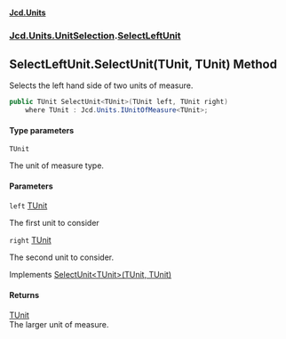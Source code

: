 #### [Jcd.Units](index.md 'index')
### [Jcd.Units.UnitSelection](Jcd.Units.UnitSelection.md 'Jcd.Units.UnitSelection').[SelectLeftUnit](SelectLeftUnit.md 'Jcd.Units.UnitSelection.SelectLeftUnit')

## SelectLeftUnit.SelectUnit<TUnit>(TUnit, TUnit) Method

Selects the left hand side of two units of measure.

```csharp
public TUnit SelectUnit<TUnit>(TUnit left, TUnit right)
    where TUnit : Jcd.Units.IUnitOfMeasure<TUnit>;
```
#### Type parameters

<a name='Jcd.Units.UnitSelection.SelectLeftUnit.SelectUnit_TUnit_(TUnit,TUnit).TUnit'></a>

`TUnit`

The unit of measure type.
#### Parameters

<a name='Jcd.Units.UnitSelection.SelectLeftUnit.SelectUnit_TUnit_(TUnit,TUnit).left'></a>

`left` [TUnit](SelectLeftUnit.SelectUnit.JnpgM+OuRKOhEFHWslZFag.md#Jcd.Units.UnitSelection.SelectLeftUnit.SelectUnit_TUnit_(TUnit,TUnit).TUnit 'Jcd.Units.UnitSelection.SelectLeftUnit.SelectUnit<TUnit>(TUnit, TUnit).TUnit')

The first unit to consider

<a name='Jcd.Units.UnitSelection.SelectLeftUnit.SelectUnit_TUnit_(TUnit,TUnit).right'></a>

`right` [TUnit](SelectLeftUnit.SelectUnit.JnpgM+OuRKOhEFHWslZFag.md#Jcd.Units.UnitSelection.SelectLeftUnit.SelectUnit_TUnit_(TUnit,TUnit).TUnit 'Jcd.Units.UnitSelection.SelectLeftUnit.SelectUnit<TUnit>(TUnit, TUnit).TUnit')

The second unit to consider.

Implements [SelectUnit&lt;TUnit&gt;(TUnit, TUnit)](IUnitSelectionStrategy.SelectUnit.Klb+x/umqLvPEeeX9EMM+w.md 'Jcd.Units.UnitSelection.IUnitSelectionStrategy.SelectUnit<TUnit>(TUnit, TUnit)')

#### Returns
[TUnit](SelectLeftUnit.SelectUnit.JnpgM+OuRKOhEFHWslZFag.md#Jcd.Units.UnitSelection.SelectLeftUnit.SelectUnit_TUnit_(TUnit,TUnit).TUnit 'Jcd.Units.UnitSelection.SelectLeftUnit.SelectUnit<TUnit>(TUnit, TUnit).TUnit')  
The larger unit of measure.